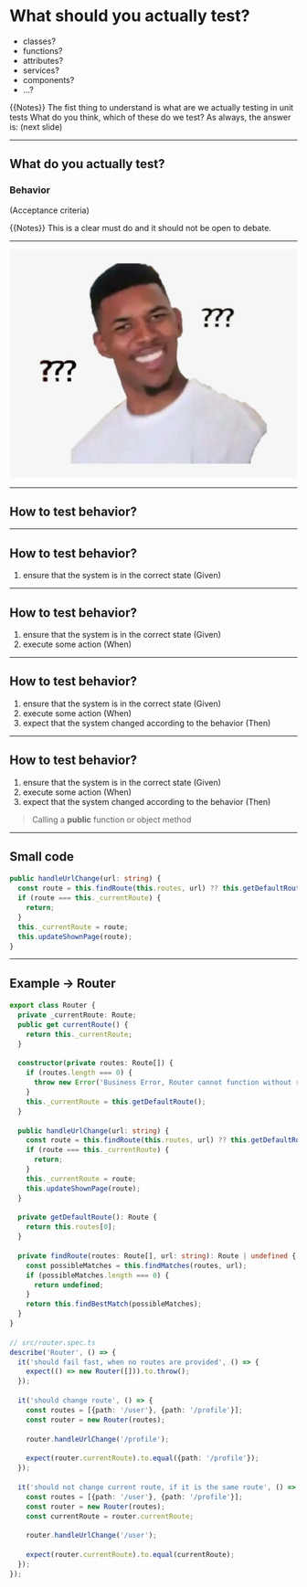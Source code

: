 # What should you actually test?

- classes?
- functions?
- attributes?
- services?
- components?
- ...?

{{Notes}}
The fist thing to understand is what are we actually testing in unit tests
What do you think, which of these do we test?
As always, the answer is: (next slide)

---

## What do you actually test?

### Behavior

(Acceptance criteria)

{{Notes}}
This is a clear must do and it should not be open to debate.

---

![Confused Meme](img/confused-meme.jpg)

<!-- .element: style="background: white"-->

---

<!-- .element: data-auto-animate -->

## How to test behavior?

---

<!-- .element: data-auto-animate -->

## How to test behavior?

1. ensure that the system is in the correct state (Given)

---

<!-- .element: data-auto-animate -->

## How to test behavior?

1. ensure that the system is in the correct state (Given)
2. execute some action (When)

---

<!-- .element: data-auto-animate -->

## How to test behavior?

1. ensure that the system is in the correct state (Given)
2. execute some action (When)
3. expect that the system changed according to the behavior (Then)

---

<!-- .element: data-auto-animate -->

## How to test behavior?

1. ensure that the system is in the correct state (Given)
2. execute some action (When)
3. expect that the system changed according to the behavior (Then)

> Calling a **public** function or object method

---

<!-- .element: class="inline-code" -->

## Small code

```typescript [:2-5|6|8]
public handleUrlChange(url: string) {
  const route = this.findRoute(this.routes, url) ?? this.getDefaultRoute();
  if (route === this._currentRoute) {
    return;
  }
  this._currentRoute = route;
  this.updateShownPage(route);
}
```

---

## Example -> Router

```typescript [2,8-13|15-22|16-17,22|29-35|40-42|44-51|53-61]
export class Router {
  private _currentRoute: Route;
  public get currentRoute() {
    return this._currentRoute;
  }

  constructor(private routes: Route[]) {
    if (routes.length === 0) {
      throw new Error('Business Error, Router cannot function without routes.');
    }
    this._currentRoute = this.getDefaultRoute();
  }

  public handleUrlChange(url: string) {
    const route = this.findRoute(this.routes, url) ?? this.getDefaultRoute();
    if (route === this._currentRoute) {
      return;
    }
    this._currentRoute = route;
    this.updateShownPage(route);
  }

  private getDefaultRoute(): Route {
    return this.routes[0];
  }

  private findRoute(routes: Route[], url: string): Route | undefined {
    const possibleMatches = this.findMatches(routes, url);
    if (possibleMatches.length === 0) {
      return undefined;
    }
    return this.findBestMatch(possibleMatches);
  }
}

// src/router.spec.ts
describe('Router', () => {
  it('should fail fast, when no routes are provided', () => {
    expect(() => new Router([])).to.throw();
  });

  it('should change route', () => {
    const routes = [{path: '/user'}, {path: '/profile'}];
    const router = new Router(routes);

    router.handleUrlChange('/profile');

    expect(router.currentRoute).to.equal({path: '/profile'});
  });

  it('should not change current route, if it is the same route', () => {
    const routes = [{path: '/user'}, {path: '/profile'}];
    const router = new Router(routes);
    const currentRoute = router.currentRoute;

    router.handleUrlChange('/user');

    expect(router.currentRoute).to.equal(currentRoute);
  });
});
```
